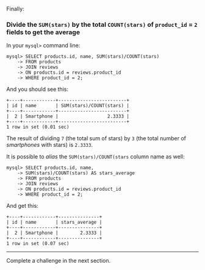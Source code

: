 Finally:

### Divide the `SUM(stars)` by the total `COUNT(stars)` of `product_id` = `2` fields to get the average

In your `mysql>` command line:

```
mysql> SELECT products.id, name, SUM(stars)/COUNT(stars) 
    -> FROM products 
    -> JOIN reviews 
    -> ON products.id = reviews.product_id 
    -> WHERE product_id = 2;
```

And you should see this: 

```
+----+------------+-------------------------+
| id | name       | SUM(stars)/COUNT(stars) |
+----+------------+-------------------------+
|  2 | Smartphone |                  2.3333 |
+----+------------+-------------------------+
1 row in set (0.01 sec)
```

The result of dividing `7` (the total sum of stars) by `3` (the total number of _smartphones_ with stars) is `2.3333`. 

It is possible to _alias_ the `SUM(stars)/COUNT(stars` column name as well:

```
mysql> SELECT products.id, name, 
    -> SUM(stars)/COUNT(stars) AS stars_average
    -> FROM products 
    -> JOIN reviews 
    -> ON products.id = reviews.product_id 
    -> WHERE product_id = 2;
```

And get this:

```
+----+------------+---------------+
| id | name       | stars_average |
+----+------------+---------------+
|  2 | Smartphone |        2.3333 |
+----+------------+---------------+
1 row in set (0.07 sec)
```

---
Complete a challenge in the next section.